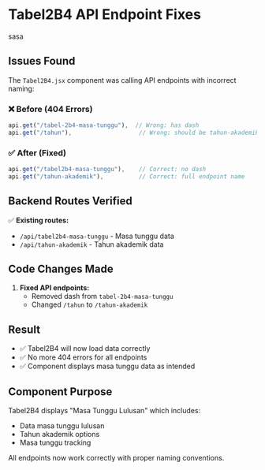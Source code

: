 # Tabel2B4 API Endpoint Fixes
sasa
## Issues Found

The `Tabel2B4.jsx` component was calling API endpoints with incorrect naming:

### ❌ Before (404 Errors)
```javascript
api.get("/tabel-2b4-masa-tunggu"),  // Wrong: has dash
api.get("/tahun"),                   // Wrong: should be tahun-akademik
```

### ✅ After (Fixed)
```javascript
api.get("/tabel2b4-masa-tunggu"),    // Correct: no dash
api.get("/tahun-akademik"),          // Correct: full endpoint name
```

## Backend Routes Verified

✅ **Existing routes:**
- `/api/tabel2b4-masa-tunggu` - Masa tunggu data
- `/api/tahun-akademik` - Tahun akademik data

## Code Changes Made

1. **Fixed API endpoints:**
   - Removed dash from `tabel-2b4-masa-tunggu`
   - Changed `/tahun` to `/tahun-akademik`

## Result

- ✅ Tabel2B4 will now load data correctly
- ✅ No more 404 errors for all endpoints
- ✅ Component displays masa tunggu data as intended

## Component Purpose

Tabel2B4 displays "Masa Tunggu Lulusan" which includes:
- Data masa tunggu lulusan
- Tahun akademik options
- Masa tunggu tracking

All endpoints now work correctly with proper naming conventions.
